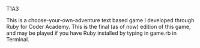 T1A3

This is a choose-your-own-adventure text based game I developed through Ruby for Coder Academy. 
This is the final (as of now) edition of this game, and may be played if you have Ruby installed by typing in game.rb in Terminal.
